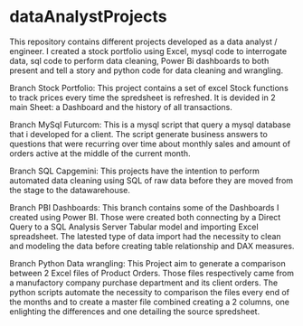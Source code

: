 # dataAnalystProjects
This repository contains different projects developed as a data analyst / engineer. I created a stock portfolio using Excel, mysql code to interrogate data, sql code to perform data cleaning, Power Bi dashboards to both present and tell a story and python code for data cleaning and wrangling.

Branch Stock Portfolio: This project contains a set of excel Stock functions to track prices every time the spredsheet is refreshed. It is devided in 2 main Sheet: a Dashboard and the history of all transactions.

Branch MySql Futurcom: This is a mysql script that query a mysql database that i developed for a client. The script generate business answers to questions that were recurring over time about monthly sales and amount of orders active at the middle of the current month.

Branch SQL Capgemini: This projects have the intention to perform automated data cleaning using SQL of raw data before they are moved from the stage to the datawarehouse.

Branch PBI Dashboards: This branch contains some of the Dashboards I created using Power BI. Those were created both connecting by a Direct Query to a SQL Analysis Server Tabular model and importing Excel spreadsheet. The latested type of data import had the necessity to clean and modeling the data before creating table relationship and DAX measures.

Branch Python Data wrangling: This Project aim to generate a comparison between 2 Excel files of Product Orders. Those files respectively came from a manufactory company purchase department and its client orders. The python scripts automate the necessity to comparison the files every end of the months and to create a master file combined creating a 2 columns, one enlighting the differences and one detailing the source spredsheet.
